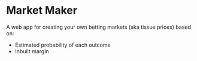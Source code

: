 # Market Maker

A web app for creating your own betting markets (aka tissue prices) based on:

- Estimated probability of each outcome
- Inbuilt margin
